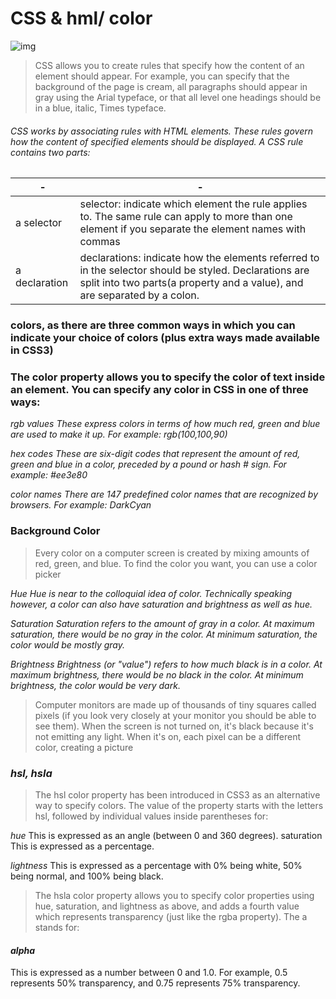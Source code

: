 # CSS & hml/ color
![img](https://www.edlibre.com/wp-content/uploads/apprendre-html-css-pour-les-nuls.jpg)
>CSS allows you to create rules that specify how the content of 
an element should appear. For example, you can specify that 
the background of the page is cream, all paragraphs should 
appear in gray using the Arial typeface, or that all level one 
headings should be in a blue, italic, Times typeface.


###### CSS works by associating rules with HTML elements. These rules govern how the content of specified elements should be displayed. A CSS rule contains two parts:
-|-
-|-
 a selector|selector: indicate which  element the rule applies to.  The same rule can apply to more than one element if you  separate the element names  with commas
a declaration|declarations: indicate how  the elements referred to in  the selector should be styled.  Declarations are split into two parts(a property and a value), and are separated by a colon. 



 ### colors, as there are three common ways in which you can indicate your choice of colors (plus extra ways made available in CSS3)

### The color property allows you to specify the color of text inside an element. You can specify any  color in CSS in one of three ways:

*rgb values
These express colors in terms 
of how much red, green and 
blue are used to make it up. For 
example: rgb(100,100,90)*
 
 
 *hex codes
These are six-digit codes that 
represent the amount of red, 
green and blue in a color, 
preceded by a pound or hash # 
sign. For example: #ee3e80*

*color names
There are 147 predefined color 
names that are recognized 
by browsers. For example: 
DarkCyan*




### Background Color
>Every color on a computer screen is created by mixing amounts of red, green, and blue. To find the color you want, you can use a color picker



*Hue
Hue is near to the colloquial idea 
of color. Technically speaking 
however, a color can also have 
saturation and brightness as 
well as hue.*

*Saturation
Saturation refers to the amount 
of gray in a color. At maximum 
saturation, there would be no 
gray in the color. At minimum 
saturation, the color would be 
mostly gray.*

*Brightness
Brightness (or "value") refers 
to how much black is in a color. 
At maximum brightness, there 
would be no black in the color. 
At minimum brightness, the 
color would be very dark.*




>Computer monitors are made 
up of thousands of tiny squares 
called pixels (if you look very 
closely at your monitor you 
should be able to see them).
When the screen is not turned 
on, it's black because it's not 
emitting any light. When it's 
on, each pixel can be a different 
color, creating a picture 



### *hsl, hsla*

>The hsl color property has 
been introduced in CSS3 as an 
alternative way to specify colors. 
The value of the property starts 
with the letters hsl, followed 
by individual values inside 
parentheses for:

*hue*
This is expressed as an angle 
(between 0 and 360 degrees).
saturation
This is expressed as a 
percentage.

*lightness*
This is expressed as a 
percentage with 0% being white, 
50% being normal, and 100% 
being black.


>The hsla color property allows 
you to specify color properties 
using hue, saturation, and 
lightness as above, and adds a 
fourth value which represents 
transparency (just like the rgba
property). The a stands for:

#### *alpha*
This is expressed as a 
number between 0 and 1.0. 
For example, 0.5 represents 
50% transparency, and 0.75
represents 75% transparency.